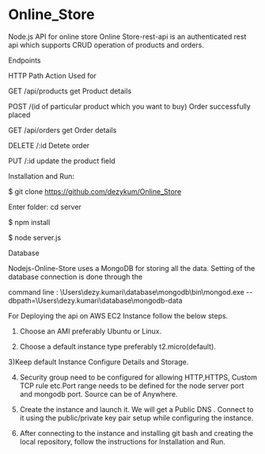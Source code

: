 # Online_Store
Node.js API for online store
Online Store-rest-api is an authenticated rest api which supports CRUD operation of products and orders.

Endpoints

HTTP	Path	Action	Used for

GET	/api/products	 get Product details

POST	/(id of particular product which you want to buy)	 Order successfully placed

GET	/api/orders	 get Order details

DELETE	/:id  Detete order 

PUT /:id  update the product field

Installation and Run:

$ git clone  https://github.com/dezykum/Online_Store 

Enter folder: cd server

$ npm install

$ node server.js

Database

Nodejs-Online-Store uses a MongoDB for storing all the data. Setting of the database connection is done through the 

command line : \Users\dezy.kumari\database\mongodb\bin\mongod.exe  --dbpath=\Users\dezy.kumari\database\mongodb-data

For Deploying the api on AWS EC2 Instance follow the below steps.

1) Choose an AMI preferably Ubuntu or Linux.

2) Choose a default instance type preferably t2.micro(default).

3)Keep default Instance Configure Details and Storage.

4) Security group need to be configured for allowing HTTP,HTTPS, Custom TCP rule etc.Port range needs to be defined for the node server port and mongodb port. Source can be of Anywhere.

5) Create the instance and launch it. We will get a Public DNS . Connect to it using the public/private key pair setup while configuring the instance.

6) After connecting to the instance and installing git bash and creating the local repository, follow the instructions for Installation and Run. 

